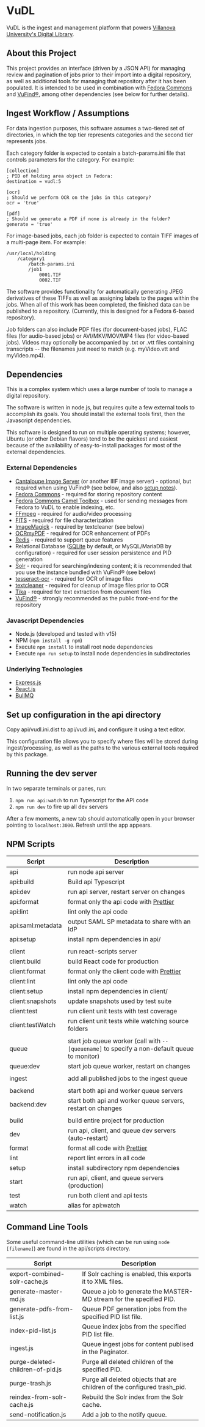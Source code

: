 # VuDL

VuDL is the ingest and management platform that powers [Villanova University's Digital Library](https://digital.library.villanova.edu/).

## About this Project

This project provides an interface (driven by a JSON API) for managing review and pagination of jobs prior to their import into a digital repository, as well as additional tools for managing that repository after it has been populated. It is intended to be used in combination with [Fedora Commons](https://fedora.lyrasis.org/) and [VuFind®](https://vufind.org), among other dependencies (see below for further details).

## Ingest Workflow / Assumptions

For data ingestion purposes, this software assumes a two-tiered set of directories, in which the top tier represents categories and the second tier represents jobs.

Each category folder is expected to contain a batch-params.ini file that controls parameters for the category. For example:

```
[collection]
; PID of holding area object in Fedora:
destination = vudl:5

[ocr]
; Should we perform OCR on the jobs in this category?
ocr = 'true'

[pdf]
; Should we generate a PDF if none is already in the folder?
generate = 'true'
```

For image-based jobs, each job folder is expected to contain TIFF images of a multi-page item. For example:

```
/usr/local/holding
    /category1
        /batch-params.ini
        /job1
            0001.TIF
            0002.TIF
```

The software provides functionality for automatically generating JPEG derivatives of these TIFFs as well as assigning labels to the pages within the jobs. When all of this work has been completed, the finished data can be published to a repository. (Currently, this is designed for a Fedora 6-based repository).

Job folders can also include PDF files (for document-based jobs), FLAC files (for audio-based jobs) or AVI/MKV/MOV/MP4 files (for video-based jobs).
Videos may optionally be accompanied by .txt or .vtt files containing transcripts -- the filenames just need to match (e.g. myVideo.vtt and myVideo.mp4).

## Dependencies

This is a complex system which uses a large number of tools to manage a digital repository.

The software is written in node.js, but requires quite a few external tools to accomplish its goals. You should install the external tools first, then the Javascript dependencies.

This software is designed to run on multiple operating systems; however, Ubuntu (or other Debian flavors) tend to be the quickest and easiest because of the availability of easy-to-install packages for most of the external dependencies.

### External Dependencies

- [Cantaloupe Image Server](https://cantaloupe-project.github.io/) (or another IIIF image server) - optional, but required when using VuFind® (see below, and also [setup notes](docs/cantaloupe.md)).
- [Fedora Commons](https://duraspace.org/fedora/) - required for storing repository content
- [Fedora Commons Camel Toolbox](https://github.com/fcrepo-exts/fcrepo-camel-toolbox) - used for sending messages from Fedora to VuDL to enable indexing, etc.
- [FFmpeg](http://ffmpeg.org/) - required for audio/video processing
- [FITS](https://projects.iq.harvard.edu/fits/home) - required for file characterization
- [ImageMagick](https://imagemagick.org) - required by textcleaner (see below)
- [OCRmyPDF](https://ocrmypdf.readthedocs.io) - required for OCR enhancement of PDFs
- [Redis](https://redis.io/) - required to support queue features
- Relational Database ([SQLite](https://www.sqlite.org) by default, or MySQL/MariaDB by configuration) - required for user session persistence and PID generation
- [Solr](https://solr.apache.org/) - required for searching/indexing content; it is recommended that you use the instance bundled with VuFind® (see below)
- [tesseract-ocr](https://github.com/tesseract-ocr/) - required for OCR of image files
- [textcleaner](http://www.fmwconcepts.com/imagemagick/textcleaner/index.php) - required for cleanup of image files prior to OCR
- [Tika](https://tika.apache.org/) - required for text extraction from document files
- [VuFind®](https://vufind.org) - strongly recommended as the public front-end for the repository

### Javascript Dependencies

- Node.js (developed and tested with v15)
- NPM (`npm install -g npm`)
- Execute `npm install` to install root node dependencies
- Execute `npm run setup` to install node dependencies in subdirectories

### Underlying Technologies
- [Express.js](https://expressjs.com)
- [React.js](https://reactjs.org)
- [BullMQ](https://github.com/taskforcesh/bullmq)

## Set up configuration in the api directory

Copy api/vudl.ini.dist to api/vudl.ini, and configure it using a text editor.

This configuration file allows you to specify where files will be stored during ingest/processing, as well as the paths to the various external tools required by this package.

## Running the dev server

In two separate terminals or panes, run:
1. `npm run api:watch` to run Typescript for the API code
1. `npm run dev` to fire up all dev servers

After a few moments, a new tab should automatically open in your browser pointing to `localhost:3000`. Refresh until the app appears.

## NPM Scripts

| Script | Description |
| - | - |
| api | run node api server |
| api:build | Build api Typescript |
| api:dev | run api server, restart server on changes |
| api:format | format only the api code with [Prettier](https://prettier.io) |
| api:lint | lint only the api code |
| api:saml:metadata | output SAML SP metadata to share with an IdP |
| api:setup | install npm dependencies in api/ |
| | |
| client | run react-scripts server |
| client:build | build React code for production |
| client:format | format only the client code with [Prettier](https://prettier.io) |
| client:lint | lint only the api code |
| client:setup | install npm dependencies in client/ |
| client:snapshots | update snapshots used by test suite |
| client:test | run client unit tests with test coverage |
| client:testWatch | run client unit tests while watching source folders |
| | |
| queue | start job queue worker (call with `-- [queuename]` to specify a non-default queue to monitor)|
| queue:dev | start job queue worker, restart on changes |
| | |
| ingest | add all published jobs to the ingest queue |
| | |
| backend | start both api and worker queue servers |
| backend:dev | start both api and worker queue servers, restart on changes |
| | |
| build | build entire project for production |
| dev | run api, client, and queue dev servers (auto-restart) |
| format | format all code with [Prettier](https://prettier.io) |
| lint | report lint errors in all code |
| setup | install subdirectory npm dependencies |
| start | run api, client, and queue servers (production) |
| test  | run both client and api tests |
| watch | alias for api:watch |

## Command Line Tools

Some useful command-line utilities (which can be run using `node [filename]`) are found in the
api/scripts directory.

| Script | Description |
| - | - |
| export-combined-solr-cache.js | If Solr caching is enabled, this exports it to XML files. |
| generate-master-md.js | Queue a job to generate the MASTER-MD stream for the specified PID. |
| generate-pdfs-from-list.js | Queue PDF generation jobs from the specified PID list file. |
| index-pid-list.js | Queue index jobs from the specified PID list file. |
| ingest.js | Queue ingest jobs for content publised in the Paginator. |
| purge-deleted-children-of-pid.js | Purge all deleted children of the specified PID. |
| purge-trash.js | Purge all deleted objects that are children of the configured trash_pid. |
| reindex-from-solr-cache.js | Rebuild the Solr index from the Solr cache. |
| send-notification.js | Add a job to the notify queue. |
